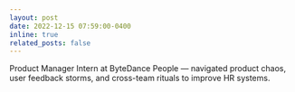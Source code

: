 ```yaml
---
layout: post
date: 2022-12-15 07:59:00-0400
inline: true
related_posts: false
---
```


Product Manager Intern at ByteDance People — navigated product chaos, user feedback storms, and cross-team rituals to improve HR systems.